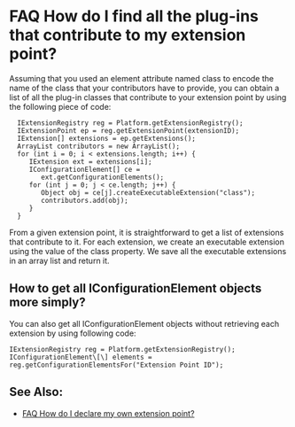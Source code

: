 

FAQ How do I find all the plug-ins that contribute to my extension point?
=========================================================================

Assuming that you used an element attribute named class to encode the name of the class that your contributors have to provide, you can obtain a list of all the plug-in classes that contribute to your extension point by using the following piece of code:

      IExtensionRegistry reg = Platform.getExtensionRegistry();
      IExtensionPoint ep = reg.getExtensionPoint(extensionID);
      IExtension[] extensions = ep.getExtensions();
      ArrayList contributors = new ArrayList();
      for (int i = 0; i < extensions.length; i++) {
         IExtension ext = extensions[i];
         IConfigurationElement[] ce = 
            ext.getConfigurationElements();
         for (int j = 0; j < ce.length; j++) {
            Object obj = ce[j].createExecutableExtension("class");
            contributors.add(obj);
         }
      }

From a given extension point, it is straightforward to get a list of extensions that contribute to it. For each extension, we create an executable extension using the value of the class property. We save all the executable extensions in an array list and return it.

How to get all IConfigurationElement objects more simply?
---------------------------------------------------------

You can also get all IConfigurationElement objects without retrieving each extension by using following code:

    IExtensionRegistry reg = Platform.getExtensionRegistry();
    IConfigurationElement\[\] elements = reg.getConfigurationElementsFor("Extension Point ID");

See Also:
---------

*   [FAQ How do I declare my own extension point?](./FAQ_How_do_I_declare_my_own_extension_point.md "FAQ How do I declare my own extension point?")

